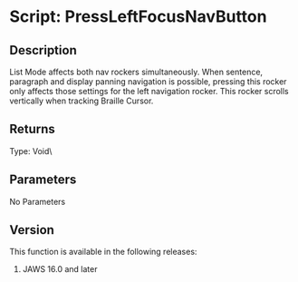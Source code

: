 # Script: PressLeftFocusNavButton

## Description

List Mode affects both nav rockers simultaneously. When sentence,
paragraph and display panning navigation is possible, pressing this
rocker only affects those settings for the left navigation rocker. This
rocker scrolls vertically when tracking Braille Cursor.

## Returns

Type: Void\

## Parameters

No Parameters

## Version

This function is available in the following releases:

1.  JAWS 16.0 and later
